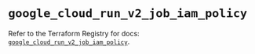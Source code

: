 # `google_cloud_run_v2_job_iam_policy`

Refer to the Terraform Registry for docs: [`google_cloud_run_v2_job_iam_policy`](https://registry.terraform.io/providers/hashicorp/google/5.32.0/docs/resources/cloud_run_v2_job_iam_policy).
